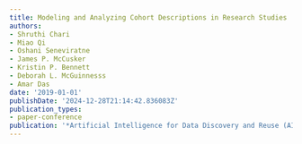 ```yaml
---
title: Modeling and Analyzing Cohort Descriptions in Research Studies
authors:
- Shruthi Chari
- Miao Qi
- Oshani Seneviratne
- James P. McCusker
- Kristin P. Bennett
- Deborah L. McGuinnesss
- Amar Das
date: '2019-01-01'
publishDate: '2024-12-28T21:14:42.836083Z'
publication_types:
- paper-conference
publication: '*Artificial Intelligence for Data Discovery and Reuse (AIDR 2019)*'
---
```

